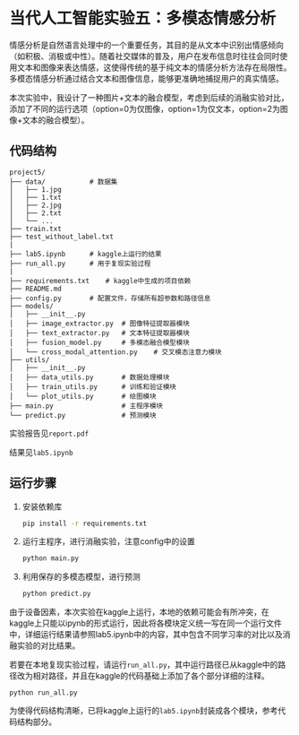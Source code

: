 # 当代人工智能实验五：多模态情感分析

情感分析是自然语言处理中的一个重要任务，其目的是从文本中识别出情感倾向（如积极、消极或中性）。随着社交媒体的普及，用户在发布信息时往往会同时使用文本和图像来表达情感，这使得传统的基于纯文本的情感分析方法存在局限性。多模态情感分析通过结合文本和图像信息，能够更准确地捕捉用户的真实情感。

本次实验中，我设计了一种图片+文本的融合模型，考虑到后续的消融实验对比，添加了不同的运行选项（option=0为仅图像，option=1为仅文本，option=2为图像+文本的融合模型）。

## 代码结构

```
project5/
├── data/			# 数据集
│   ├── 1.jpg
│   ├── 1.txt
│   ├── 2.jpg
│   ├── 2.txt
│   └── ...
├── train.txt
├── test_without_label.txt
|
├── lab5.ipynb		# kaggle上运行的结果
├── run_all.py		# 用于复现实验过程
|
├── requirements.txt	# kaggle中生成的项目依赖
├── README.md
├── config.py		# 配置文件，存储所有超参数和路径信息
├── models/
│   ├── __init__.py
│   ├── image_extractor.py	# 图像特征提取器模块
│   ├── text_extractor.py	# 文本特征提取器模块
│   ├── fusion_model.py		# 多模态融合模型模块
│   └── cross_modal_attention.py	# 交叉模态注意力模块
├── utils/
│   ├── __init__.py
│   ├── data_utils.py		# 数据处理模块
│   ├── train_utils.py		# 训练和验证模块
│   └── plot_utils.py		# 绘图模块
├── main.py					# 主程序模块
└── predict.py				# 预测模块
```

实验报告见`report.pdf`

结果见`lab5.ipynb`

## 运行步骤
1. 安装依赖库
   ```sh
   pip install -r requirements.txt

2. 运行主程序，进行消融实验，注意config中的设置

   ```sh
   python main.py
   ```

3. 利用保存的多模态模型，进行预测

   ```sh
   python predict.py
   ```

由于设备因素，本次实验在kaggle上运行，本地的依赖可能会有所冲突，在kaggle上只能以ipynb的形式运行，因此将各模块定义统一写在同一个运行文件中，详细运行结果请参照lab5.ipynb中的内容，其中包含不同学习率的对比以及消融实验的对比结果。

若要在本地复现实验过程，请运行`run_all.py`，其中运行路径已从kaggle中的路径改为相对路径，并且在kaggle的代码基础上添加了各个部分详细的注释。

```
python run_all.py
```

为使得代码结构清晰，已将kaggle上运行的`lab5.ipynb`封装成各个模块，参考代码结构部分。